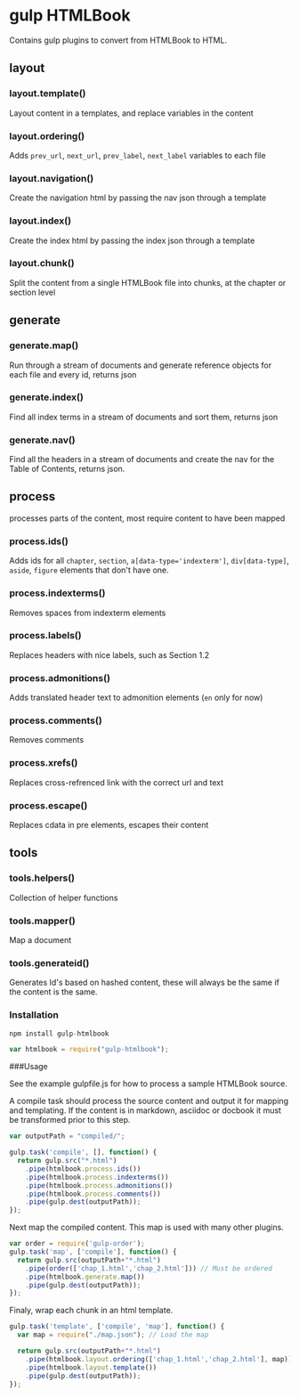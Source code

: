 # gulp HTMLBook

Contains gulp plugins to convert from HTMLBook to HTML.

## layout
### layout.template()
Layout content in a templates, and replace variables in the content
### layout.ordering()
Adds `prev_url`, `next_url`, `prev_label`, `next_label` variables to each file
### layout.navigation()
Create the navigation html by passing the nav json through a template
### layout.index()
Create the index html by passing the index json through a template
### layout.chunk()
Split the content from a single HTMLBook file into chunks, at the chapter or section level

## generate
### generate.map()
Run through a stream of documents and generate reference objects for each file and every id, returns json
### generate.index()
Find all index terms in a stream of documents and sort them, returns json
### generate.nav()
Find all the headers in a stream of documents and create the nav for the Table of Contents, returns json.

## process
processes parts of the content, most require content to have been mapped
### process.ids()
Adds ids for all `chapter`, `section`, `a[data-type='indexterm']`, `div[data-type]`, `aside`, `figure` elements that don't have one.
### process.indexterms()
Removes spaces from indexterm elements
### process.labels()
Replaces headers with nice labels, such as Section 1.2
### process.admonitions()
Adds translated header text to admonition elements (`en` only for now)
### process.comments()
Removes comments
### process.xrefs()
Replaces cross-refrenced link with the correct url and text
### process.escape()
Replaces cdata in pre elements, escapes their content

## tools
### tools.helpers()
Collection of helper functions
### tools.mapper()
Map a document
### tools.generateid()
Generates Id's based on hashed content, these will always be the same if the content is the same.

### Installation

```javascript
npm install gulp-htmlbook
```

```javascript
var htmlbook = require("gulp-htmlbook");
```

###Usage

See the example gulpfile.js for how to process a sample HTMLBook source.

A compile task should process the source content and output it for mapping and templating.
If the content is in markdown, asciidoc or docbook it must be transformed prior to this step.
```javascript
var outputPath = "compiled/";

gulp.task('compile', [], function() {
  return gulp.src("*.html")
    .pipe(htmlbook.process.ids())
    .pipe(htmlbook.process.indexterms())
    .pipe(htmlbook.process.admonitions())
    .pipe(htmlbook.process.comments())
    .pipe(gulp.dest(outputPath));
});
```
Next map the compiled content. This map is used with many other plugins.
```javascript
var order = require('gulp-order');
gulp.task('map', ['compile'], function() {
  return gulp.src(outputPath+"*.html")
    .pipe(order(['chap_1.html','chap_2.html'])) // Must be ordered
    .pipe(htmlbook.generate.map())
    .pipe(gulp.dest(outputPath));
});
```
Finaly, wrap each chunk in an html template.
```javascript
gulp.task('template', ['compile', 'map'], function() {
  var map = require("./map.json"); // Load the map

  return gulp.src(outputPath+"*.html")
    .pipe(htmlbook.layout.ordering(['chap_1.html','chap_2.html'], map))
    .pipe(htmlbook.layout.template())
    .pipe(gulp.dest(outputPath));
});
```